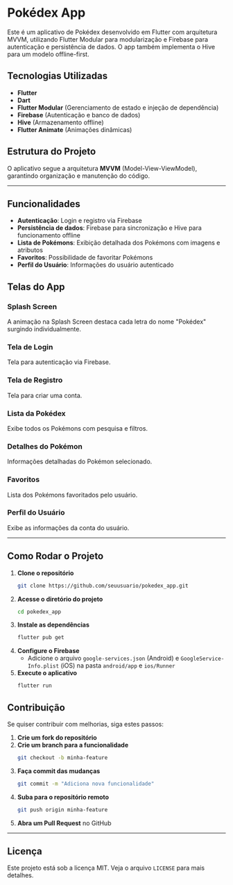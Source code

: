 # Pokédex App

Este é um aplicativo de Pokédex desenvolvido em Flutter com arquitetura MVVM, utilizando Flutter Modular para modularização e Firebase para autenticação e persistência de dados. O app também implementa o Hive para um modelo offline-first.

## Tecnologias Utilizadas
- **Flutter**
- **Dart**
- **Flutter Modular** (Gerenciamento de estado e injeção de dependência)
- **Firebase** (Autenticação e banco de dados)
- **Hive** (Armazenamento offline)
- **Flutter Animate** (Animações dinâmicas)

## Estrutura do Projeto
O aplicativo segue a arquitetura **MVVM** (Model-View-ViewModel), garantindo organização e manutenção do código.

---

## Funcionalidades
- **Autenticação**: Login e registro via Firebase
- **Persistência de dados**: Firebase para sincronização e Hive para funcionamento offline
- **Lista de Pokémons**: Exibição detalhada dos Pokémons com imagens e atributos
- **Favoritos**: Possibilidade de favoritar Pokémons
- **Perfil do Usuário**: Informações do usuário autenticado

## Telas do App

### Splash Screen
<!-- Adicionar imagem da tela de Splash -->

A animação na Splash Screen destaca cada letra do nome "Pokédex" surgindo individualmente.

### Tela de Login
<!-- Adicionar imagem da tela de Login -->

Tela para autenticação via Firebase.

### Tela de Registro
<!-- Adicionar imagem da tela de Registro -->

Tela para criar uma conta.

### Lista da Pokédex
<!-- Adicionar imagem da tela da lista de Pokémons -->

Exibe todos os Pokémons com pesquisa e filtros.

### Detalhes do Pokémon
<!-- Adicionar imagem da tela de detalhes -->

Informações detalhadas do Pokémon selecionado.

### Favoritos
<!-- Adicionar imagem da tela de favoritos -->

Lista dos Pokémons favoritados pelo usuário.

### Perfil do Usuário
<!-- Adicionar imagem da tela de perfil -->

Exibe as informações da conta do usuário.

---

## Como Rodar o Projeto

1. **Clone o repositório**
   ```sh
   git clone https://github.com/seuusuario/pokedex_app.git
   ```
2. **Acesse o diretório do projeto**
   ```sh
   cd pokedex_app
   ```
3. **Instale as dependências**
   ```sh
   flutter pub get
   ```
4. **Configure o Firebase**
   - Adicione o arquivo `google-services.json` (Android) e `GoogleService-Info.plist` (iOS) na pasta `android/app` e `ios/Runner`
5. **Execute o aplicativo**
   ```sh
   flutter run
   ```

## Contribuição
Se quiser contribuir com melhorias, siga estes passos:

1. **Crie um fork do repositório**
2. **Crie um branch para a funcionalidade**
   ```sh
   git checkout -b minha-feature
   ```
3. **Faça commit das mudanças**
   ```sh
   git commit -m "Adiciona nova funcionalidade"
   ```
4. **Suba para o repositório remoto**
   ```sh
   git push origin minha-feature
   ```
5. **Abra um Pull Request** no GitHub

---

## Licença
Este projeto está sob a licença MIT. Veja o arquivo `LICENSE` para mais detalhes.

